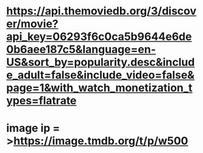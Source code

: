 # https://api.themoviedb.org/3/discover/movie?api_key=06293f6c0ca5b9644e6de0b6aee187c5&language=en-US&sort_by=popularity.desc&include_adult=false&include_video=false&page=1&with_watch_monetization_types=flatrate


# image ip = >https://image.tmdb.org/t/p/w500
